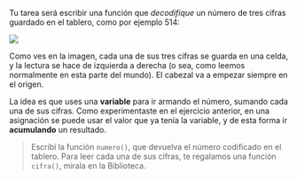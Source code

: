 Tu tarea será escribir una función que _decodifique_ un número de tres cifras guardado en el tablero, como por ejemplo 514:

![](https://raw.githubusercontent.com/sagrado-corazon-alcal/mumuki-guia-fundamentos-variables/master/images/numero-514.png)

Como ves en la imagen, cada una de sus tres cifras se guarda en una celda, y la lectura se hace de izquierda a derecha (o sea, como leemos normalmente en esta parte del mundo). El cabezal va a empezar siempre en el origen.

La idea es que uses una **variable** para ir armando el número, sumando cada una de sus cifras. Como experimentaste en el ejercicio anterior, en una asignación se puede usar el valor que ya tenía la variable, y de esta forma ir **acumulando** un resultado.

> Escribí la función `numero()`, que devuelva el número codificado en el tablero. Para leer cada una de sus cifras, te regalamos una función `cifra()`, mirala en la Biblioteca.